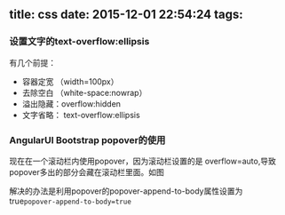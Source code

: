 title: css
date: 2015-12-01 22:54:24
tags:
---
### 设置文字的text-overflow:ellipsis
有几个前提：
* 容器定宽 （width=100px）
* 去除空白 （white-space:nowrap）
* 溢出隐藏：overflow:hidden
* 文字省略： text-overflow:ellipsis

### AngularUI Bootstrap popover的使用
现在在一个滚动栏内使用popover，因为滚动栏设置的是 overflow=auto,导致popover多出的部分会藏在滚动栏里面。如图

解决的办法是利用popover的popover-append-to-body属性设置为true`popover-append-to-body=true`
